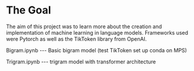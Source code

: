 # The Goal

The aim of this project was to learn more about the creation and implementation of machine learning in language models. Frameworks used were Pytorch as well as the TikToken library from OpenAI.

Bigram.ipynb --- Basic bigram model (test TikToken set up conda on MPS)

Trigram.ipynb --- trigram model with transformer architecture

